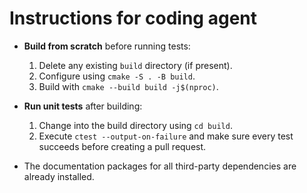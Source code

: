 # Instructions for coding agent

- **Build from scratch** before running tests:
  1. Delete any existing `build` directory (if present).
  2. Configure using `cmake -S . -B build`.
  3. Build with `cmake --build build -j$(nproc)`.

- **Run unit tests** after building:
  1. Change into the build directory using `cd build`.
  2. Execute `ctest --output-on-failure` and make sure every test succeeds before creating a pull request.

- The documentation packages for all third-party dependencies are already installed.
